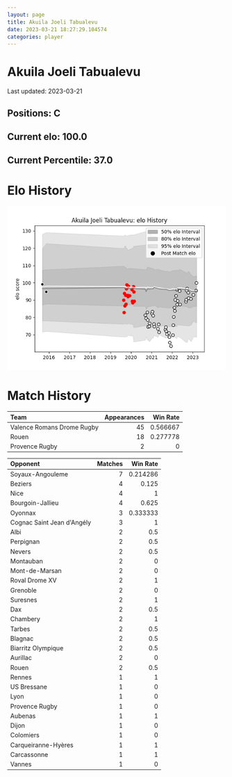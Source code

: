 ```yaml
---  
layout: page  
title: Akuila Joeli Tabualevu  
date: 2023-03-21 18:27:29.104574  
categories: player  
---
```

# Akuila Joeli Tabualevu


Last updated: 2023-03-21
## Positions: C

## Current elo: 100.0

## Current Percentile: 37.0

# Elo History


![elo history](history_AkuilaJoeliTabualevu.png)
# Match History


| Team                       |   Appearances |   Win Rate |
|:---------------------------|--------------:|-----------:|
| Valence Romans Drome Rugby |            45 |   0.566667 |
| Rouen                      |            18 |   0.277778 |
| Provence Rugby             |             2 |   0        |

| Opponent                   |   Matches |   Win Rate |
|:---------------------------|----------:|-----------:|
| Soyaux-Angouleme           |         7 |   0.214286 |
| Beziers                    |         4 |   0.125    |
| Nice                       |         4 |   1        |
| Bourgoin-Jallieu           |         4 |   0.625    |
| Oyonnax                    |         3 |   0.333333 |
| Cognac Saint Jean d'Angély |         3 |   1        |
| Albi                       |         2 |   0.5      |
| Perpignan                  |         2 |   0.5      |
| Nevers                     |         2 |   0.5      |
| Montauban                  |         2 |   0        |
| Mont-de-Marsan             |         2 |   0        |
| Roval Drome XV             |         2 |   1        |
| Grenoble                   |         2 |   0        |
| Suresnes                   |         2 |   1        |
| Dax                        |         2 |   0.5      |
| Chambery                   |         2 |   1        |
| Tarbes                     |         2 |   0.5      |
| Blagnac                    |         2 |   0.5      |
| Biarritz Olympique         |         2 |   0.5      |
| Aurillac                   |         2 |   0        |
| Rouen                      |         2 |   0.5      |
| Rennes                     |         1 |   1        |
| US Bressane                |         1 |   0        |
| Lyon                       |         1 |   0        |
| Provence Rugby             |         1 |   0        |
| Aubenas                    |         1 |   1        |
| Dijon                      |         1 |   0        |
| Colomiers                  |         1 |   0        |
| Carqueiranne-Hyères        |         1 |   1        |
| Carcassonne                |         1 |   1        |
| Vannes                     |         1 |   0        |